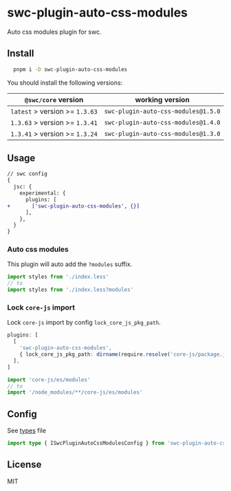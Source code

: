 # swc-plugin-auto-css-modules

Auto css modules plugin for swc.

## Install

```bash
  pnpm i -D swc-plugin-auto-css-modules
```

You should install the following versions:

|`@swc/core` version|working version|
|:-:|:-:|
| `latest` > version >= `1.3.63`|`swc-plugin-auto-css-modules@1.5.0`|
| `1.3.63` > version >= `1.3.41`|`swc-plugin-auto-css-modules@1.4.0`|
| `1.3.41` > version >= `1.3.24`|`swc-plugin-auto-css-modules@1.3.0`|

## Usage

```diff
// swc config
{
  jsc: {
    experimental: {
      plugins: [
+       ['swc-plugin-auto-css-modules', {}]
      ],
    },
  }
}
```

### Auto css modules

This plugin will auto add the `?modules` suffix.

```ts
import styles from './index.less'
// to
import styles from './index.less?modules'
```

### Lock `core-js` import

Lock `core-js` import by config `lock_core_js_pkg_path`.

```ts
plugins: [
  [
    'swc-plugin-auto-css-modules',
    { lock_core_js_pkg_path: dirname(require.resolve('core-js/package.json')) },
  ],
]
```

```ts
import 'core-js/es/modules'
// to
import '/node_modules/**/core-js/es/modules'
```

## Config

See [types](./index.d.ts) file

```ts
import type { ISwcPluginAutoCssModulesConfig } from 'swc-plugin-auto-css-modules'
```

## License

MIT
